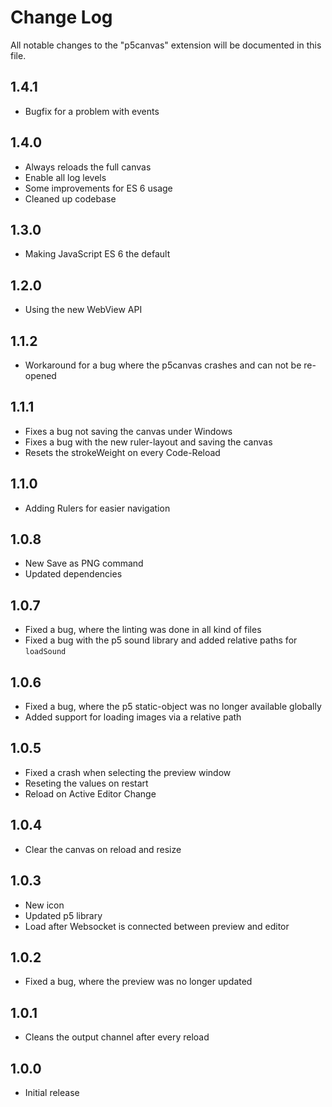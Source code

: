 # Change Log

All notable changes to the "p5canvas" extension will be documented in this file.

## 1.4.1

- Bugfix for a problem with events

## 1.4.0

- Always reloads the full canvas
- Enable all log levels
- Some improvements for ES 6 usage
- Cleaned up codebase

## 1.3.0

- Making JavaScript ES 6 the default

## 1.2.0

- Using the new WebView API

## 1.1.2

- Workaround for a bug where the p5canvas crashes and can not be re-opened

## 1.1.1

- Fixes a bug not saving the canvas under Windows
- Fixes a bug with the new ruler-layout and saving the canvas
- Resets the strokeWeight on every Code-Reload

## 1.1.0

- Adding Rulers for easier navigation

## 1.0.8

- New Save as PNG command
- Updated dependencies

## 1.0.7

- Fixed a bug, where the linting was done in all kind of files
- Fixed a bug with the p5 sound library and added relative paths for `loadSound`

## 1.0.6

- Fixed a bug, where the p5 static-object was no longer available globally
- Added support for loading images via a relative path

## 1.0.5

- Fixed a crash when selecting the preview window
- Reseting the values on restart
- Reload on Active Editor Change

## 1.0.4

- Clear the canvas on reload and resize

## 1.0.3

- New icon
- Updated p5 library
- Load after Websocket is connected between preview and editor

## 1.0.2

- Fixed a bug, where the preview was no longer updated

## 1.0.1

- Cleans the output channel after every reload

## 1.0.0

- Initial release
